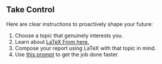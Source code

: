 ## Take Control

Here are clear instructions to proactively shape your future:

1. Choose a topic that genuinely interests you.
2. Learn about [LaTeX From here.](learntex.md)
2. Compose your report using LaTeX with that topic in mind.
3. Use [this prompt](prompt-poc.md) to get the job done faster.

